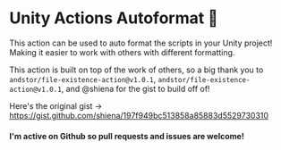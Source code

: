 # Unity Actions Autoformat 🔎

This action can be used to auto format the scripts in your Unity project! Making it easier to work with others with different formatting.

This action is built on top of the work of others, so a big thank you to `andstor/file-existence-action@v1.0.1`, `andstor/file-existence-action@v1.0.1`, and @shiena for the gist to build off of!

Here's the original gist → https://gist.github.com/shiena/197f949bc513858a85883d5529730310

#### I'm active on Github so pull requests and issues are welcome! 
